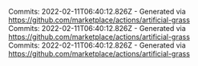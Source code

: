 Commits: 2022-02-11T06:40:12.826Z - Generated via https://github.com/marketplace/actions/artificial-grass
<br>
Commits: 2022-02-11T06:40:12.826Z - Generated via https://github.com/marketplace/actions/artificial-grass
<br>
Commits: 2022-02-11T06:40:12.826Z - Generated via https://github.com/marketplace/actions/artificial-grass
<br>
